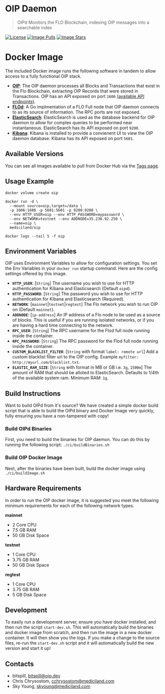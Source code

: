# OIP Daemon

> OIPd Monitors the FLO Blockchain, indexing OIP messages into a searchable index

[![License](https://img.shields.io/github/license/oipwg/oip.svg)](https://github.com/oipwg/oip/blob/master/LICENSE.md) [![Image Pulls](https://img.shields.io/docker/pulls/mediciland/oip.svg)](https://hub.docker.com/r/mediciland/oip) [![Image Stars](https://img.shields.io/docker/stars/mediciland/oip.svg)](https://hub.docker.com/r/mediciland/oip)

# Docker Image
The included Docker image runs the following software in tandem to allow access to a fully functional OIP stack.
* **[OIP](https://github.com/oipwg/oip)**: The OIP daemon processes all Blocks and Transactions that exist in the Flo Blockchain, extracting OIP Records that were stored in Transactions. OIP has an API exposed on port `1606` [(available API endpoints)](https://github.com/oipwg/oip/blob/master/api.md).
* **[FLOd](https://github.com/bitspill/flod)**: A Go implmentation of a FLO Full node that OIP daemon connects to as its source of information. The RPC ports are not exposed.
* **[ElasticSearch](https://www.elastic.co/products/elasticsearch)**: ElasticSearch is used as the database backend for OIP daemon to allow for complex queries to be performed near instantaneous. ElasticSearch has its API exposed on port `9200`.
* **[Kibana](https://www.elastic.co/products/kibana)**: Kibana is installed to provide a convienent UI to view the OIP daemon database. Kibana has its API exposed on port `5601`.

## Available Versions

You can see all images available to pull from Docker Hub via the [Tags page](https://hub.docker.com/r/mediciland/oip/tags/).

## Usage Example
```
docker volume create oip

docker run -d \
  --mount source=oip,target=/data \
  -p 1606:1606 -p 5601:5601 -p 9200:9200 \
  --env HTTP_USER=oip --env HTTP_PASSWORD=mypassword \
  --env NETWORK=testnet --env ADDNODE=35.230.92.250 \
  --name=oip \
  mediciland/oip

docker logs --tail 5 -f oip
```

## Environment Variables

OIP uses Environment Variables to allow for configuration settings. You set the Env Variables in your `docker run` startup command. Here are the config settings offered by this image.

* **`HTTP_USER`**: [`String`] The username you wish to use for HTTP authentication for Kibana and Elasticsearch (Default `oipd`).
* **`HTTP_PASSWORD`**: [`String`] The password you wish to use for HTTP authentication for Kibana and Elasticsearch (Required).
* **`NETWORK`**: [`mainnet`|`testnet`|`regtest`] The Flo network you wish to run OIP on (Default `mainnet`).
* **`ADDNODE`**: [`ip-address`] An IP address of a Flo node to be used as a source of blocks. This is useful if you are running isolated networks, or if you are having a hard time connecting to the network.
* **`RPC_USER`**: [`String`] The RPC username for the Flod full node running inside the container.
* **`RPC_PASSWORD`**: [`String`] The RPC password for the Flod full node running inside the container.
* **`CUSTOM_BLACKLIST_FILTER`**: [`String` with format `label: remote url`] Add a custom blacklist filter url to the OIP config. Example `myfilter: http://myurl.com/blacklist.txt`.
* **`ELASTIC_RAM_SIZE`**: [`String` with format in MB or GB i.e. `3g`, `1500m`] The amount of RAM that should be alloted to ElasticSearch. Defaults to 1/4th of the available system ram. Minimum RAM: `1g`.

## Build Instructions
Want to build OIPd from it's source? We have created a simple docker build script that is able to build the OIPd binary and Docker Image very quickly, fully ensuring you have a non-tampered with copy!

### Build OIPd Binaries
First, you need to build the binaries for OIP daemon. You can do this by running the following script: `./ci/buildBinaries.sh`

### Build OIP Docker Image
Next, after the binaries have been built, build the docker image using `./ci/buildImage.sh`

## Hardware Requirements
In order to run the OIP docker image, it is suggested you meet the following minimum requirements for each of the following network types.

**mainnet**
* 2 Core CPU
* 7.5 GB RAM
* 50 GB Disk Space

**testnet**
* 1 Core CPU
* 3.75 GB RAM
* 50 GB Disk Space

**regtest**
* 1 Core CPU
* 3.75 GB RAM
* 5 GB Disk Space

## Development
To easily run a development server, ensure you have docker installed, and then run the script `start-dev.sh`. This will automatically build the binaries and docker image from scratch, and then run the image in a new docker container. It will then show you the logs. If you make a change to the source files, re-run the `start-dev.sh` script and it will automatically build the new version and start it up!

## Contacts
- bitspill, bitspill@oip.dev
- Chris Chrysostom, cchrysostom@mediciland.com
- Sky Young, skyoung@mediciland.com
